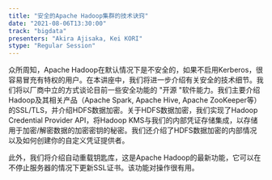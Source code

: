 ```yaml
---
title: "安全的Apache Hadoop集群的技术诀窍"
date: "2021-08-06T13:30:00" 
track: "bigdata"
presenters: "Akira Ajisaka, Kei KORI"
stype: "Regular Session"
---
```

众所周知，Apache Hadoop在默认情况下是不安全的，如果不启用Kerberos，很容易冒充有特权的用户。在本讲座中，我们将进一步介绍有关安全的技术细节。我们将以厂商中立的方式谈论目前一些安全功能的 "开源 "软件能力。我们主要介绍Hadoop及其相关产品（Apache Spark, Apache Hive, Apache ZooKeeper等）的SSL/TLS，并介绍HDFS数据加密。关于HDFS数据加密，我们实现了Hadoop Credential Provider API，将Hadoop KMS与我们的内部凭证存储集成，以存储用于加密/解密数据的加密密钥的秘密。我们还介绍了HDFS数据加密的内部情况以及如何创建你的自定义凭证提供者。
 
此外，我们将介绍自动重载钥匙库，这是Apache Hadoop的最新功能，它可以在不停止服务器的情况下更新SSL证书。该功能对操作很有用。